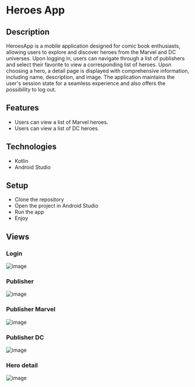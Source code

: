 # Heroes App

## Description

HeroesApp is a mobile application designed for comic book enthusiasts, allowing users to explore and discover heroes from the Marvel and DC universes. Upon logging in, users can navigate through a list of publishers and select their favorite to view a corresponding list of heroes. Upon choosing a hero, a detail page is displayed with comprehensive information, including name, description, and image. The application maintains the user's session state for a seamless experience and also offers the possibility to log out.

## Features

- Users can view a list of Marvel heroes.
- Users can view a list of DC heroes.

## Technologies

- Kotlin
- Android Studio

## Setup

- Clone the repository
- Open the project in Android Studio
- Run the app
- Enjoy

## Views

### Login
![image](https://github.com/LokiAngelMx/AGarciaHeroesApp/assets/102549935/38887a33-58c8-495e-83af-442d06e36116)

### Publisher
![image](https://github.com/LokiAngelMx/AGarciaHeroesApp/assets/102549935/6beb7024-1ba1-4f9f-9a70-578e7d5b64f6)

### Publisher Marvel
![image](https://github.com/LokiAngelMx/AGarciaHeroesApp/assets/102549935/12483172-a350-4ea7-b33a-cb61bf3d571b)

### Publisher DC
![image](https://github.com/LokiAngelMx/AGarciaHeroesApp/assets/102549935/06094c35-7790-4bc4-99e5-c0c1b1c0d086)

### Hero detail
![image](https://github.com/LokiAngelMx/AGarciaHeroesApp/assets/102549935/3bc33780-2ce7-4a56-8fe2-8877c38f7622)
